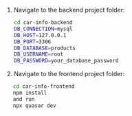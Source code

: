 1. Navigate to the backend project folder:
   ```bash
   cd car-info-backend
   DB_CONNECTION=mysql
   DB_HOST=127.0.0.1
   DB_PORT=3306
   DB_DATABASE=products
   DB_USERNAME=root
   DB_PASSWORD=your_database_password


2. Navigate to the frontend project folder:
```bash
   cd car-info-frontend
   npm install 
   and run 
   npx quasar dev



